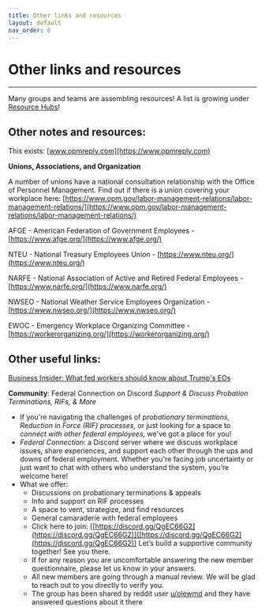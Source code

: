 ```yaml
---
title: Other links and resources
layout: default
nav_order: 8
---
```

# Other links and resources


---

Many groups and teams are assembling resources! A list is growing under [Resource Hubs](https://git-sci.github.io/)!


## Other notes and resources:

This exists: [www.opmreply.com](https://www.opmreply.com)

**Unions, Associations, and Organization**

A number of unions have a national consultation relationship with the Office of Personnel Management. Find out if there is a union covering your workplace here: [https://www.opm.gov/labor-management-relations/labor-management-relations/](https://www.opm.gov/labor-management-relations/labor-management-relations/)

AFGE -  American Federation of Government Employees - [https://www.afge.org/](https://www.afge.org/)

NTEU - National Treasury Employees Union -  [https://www.nteu.org/](https://www.nteu.org/)

NARFE - National Association of Active and Retired Federal Employees - [https://www.narfe.org/](https://www.narfe.org/)

NWSEO - National Weather Service Employees Organization - [https://www.nwseo.org/](https://www.nwseo.org/)

EWOC - Emergency Workplace Organizing Committee - [https://workerorganizing.org/](https://workerorganizing.org/)

## Other useful links:

[Business Insider: What fed workers should know about Trump's EOs](https://www.businessinsider.com/what-federal-workers-should-know-about-trumps-executive-orders-2025-2)

**Community**: Federal Connection on Discord
*Support & Discuss Probation Terminations, RIFs, & More*

- If you're navigating the challenges of *probationary terminations, Reduction in Force (RIF) processes,* or just looking for a space to *connect with other federal employees,* we've got a place for you!
- *Federal Connection*: a Discord server where we discuss workplace issues, share experiences, and support each other through the ups and downs of federal employment. Whether you're facing job uncertainty or just want to chat with others who understand the system, you’re welcome here!
- What we offer:
  - Discussions on probationary terminations & appeals
  - Info and support on RIF processes
  - A space to vent, strategize, and find resources
  - General camaraderie with federal employees
  - Click here to join: [[https://discord.gg/QgEC66G2](https://discord.gg/QgEC66G2)]([https://discord.gg/QgEC66G2](https://discord.gg/QgEC66G2)) Let’s build a supportive community together! See you there.
  - If for any reason you are uncomfortable answering the new member questionnaire, please let us know in your answers.
  - All new members are going through a manual review. We will be glad to reach out to you directly to verify you.
  - The group has been shared by reddit user [u/olewmd](https://www.reddit.com/user/olewmd/) and they have answered questions about it there